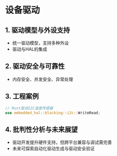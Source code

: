 # 设备驱动

## 1. 驱动模型与外设支持

- 统一驱动模型，支持多种外设
- 驱动与HAL的集成

## 2. 驱动安全与可靠性

- 内存安全、并发安全、异常处理

## 3. 工程案例

```rust
// Rust驱动I2C温度传感器
use embedded_hal::blocking::i2c::WriteRead;
```

## 4. 批判性分析与未来展望

- 驱动开发提升硬件支持，但跨平台兼容与调试需完善
- 未来可探索自动化驱动生成与驱动安全验证
